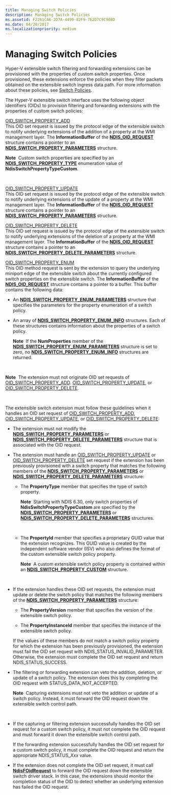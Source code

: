 ```yaml
---
title: Managing Switch Policies
description: Managing Switch Policies
ms.assetid: F2261CA6-2D7A-4499-82F9-7E2D7C9C908D
ms.date: 04/20/2017
ms.localizationpriority: medium
---
```


# Managing Switch Policies


Hyper-V extensible switch filtering and forwarding extensions can be provisioned with the properties of custom switch properties. Once provisioned, these extensions enforce the policies when they filter packets obtained on the extensible switch ingress data path. For more information about these policies, see [Switch Policies](switch-policies.md).

The Hyper-V extensible switch interface uses the following object identifiers (OIDs) to provision filtering and forwarding extensions with the properties of custom switch policies:

<a href="" id="oid-switch-property-add"></a>[OID\_SWITCH\_PROPERTY\_ADD](https://msdn.microsoft.com/library/windows/hardware/hh598280)  
This OID set request is issued by the protocol edge of the extensible switch to notify underlying extensions of the addition of a property at the WMI management layer. The **InformationBuffer** of the [**NDIS\_OID\_REQUEST**](https://msdn.microsoft.com/library/windows/hardware/ff566710) structure contains a pointer to an [**NDIS\_SWITCH\_PROPERTY\_PARAMETERS**](https://msdn.microsoft.com/library/windows/hardware/hh598255) structure.

**Note**  Custom switch properties are specified by an [**NDIS\_SWITCH\_PROPERTY\_TYPE**](https://msdn.microsoft.com/library/windows/hardware/hh598257) enumeration value of **NdisSwitchPropertyTypeCustom**.

 

<a href="" id="oid-switch-property-update"></a>[OID\_SWITCH\_PROPERTY\_UPDATE](https://msdn.microsoft.com/library/windows/hardware/hh598283)  
This OID set request is issued by the protocol edge of the extensible switch to notify underlying extensions of the update of a property at the WMI management layer. The **InformationBuffer** of the [**NDIS\_OID\_REQUEST**](https://msdn.microsoft.com/library/windows/hardware/ff566710) structure contains a pointer to an [**NDIS\_SWITCH\_PROPERTY\_PARAMETERS**](https://msdn.microsoft.com/library/windows/hardware/hh598255) structure.

<a href="" id="oid-switch-property-delete"></a>[OID\_SWITCH\_PROPERTY\_DELETE](https://msdn.microsoft.com/library/windows/hardware/hh598281)  
This OID set request is issued by the protocol edge of the extensible switch to notify underlying extensions of the deletion of a property at the WMI management layer. The **InformationBuffer** of the [**NDIS\_OID\_REQUEST**](https://msdn.microsoft.com/library/windows/hardware/ff566710) structure contains a pointer to an [**NDIS\_SWITCH\_PROPERTY\_DELETE\_PARAMETERS**](https://msdn.microsoft.com/library/windows/hardware/hh598249) structure.

<a href="" id="oid-switch-property-enum"></a>[OID\_SWITCH\_PROPERTY\_ENUM](https://msdn.microsoft.com/library/windows/hardware/hh598282)  
This OID method request is sent by the extension to query the underlying miniport edge of the extensible switch about the currently configured switch properties on the extensible switch. The **InformationBuffer** of the [**NDIS\_OID\_REQUEST**](https://msdn.microsoft.com/library/windows/hardware/ff566710) structure contains a pointer to a buffer. This buffer contains the following data:

-   An [**NDIS\_SWITCH\_PROPERTY\_ENUM\_PARAMETERS**](https://msdn.microsoft.com/library/windows/hardware/hh598253) structure that specifies the parameters for the property enumeration of a switch policy.

-   An array of [**NDIS\_SWITCH\_PROPERTY\_ENUM\_INFO**](https://msdn.microsoft.com/library/windows/hardware/hh598250) structures. Each of these structures contains information about the properties of a switch policy.

    **Note**  If the **NumProperties** member of the [**NDIS\_SWITCH\_PROPERTY\_ENUM\_PARAMETERS**](https://msdn.microsoft.com/library/windows/hardware/hh598253) structure is set to zero, no [**NDIS\_SWITCH\_PROPERTY\_ENUM\_INFO**](https://msdn.microsoft.com/library/windows/hardware/hh598250) structures are returned.

     

**Note**  The extension must not originate OID set requests of [OID\_SWITCH\_PROPERTY\_ADD](https://msdn.microsoft.com/library/windows/hardware/hh598280). [OID\_SWITCH\_PROPERTY\_UPDATE](https://msdn.microsoft.com/library/windows/hardware/hh598283), or [OID\_SWITCH\_PROPERTY\_DELETE](https://msdn.microsoft.com/library/windows/hardware/hh598281).

 

The extensible switch extension must follow these guidelines when it handles an OID set request of [OID\_SWITCH\_PROPERTY\_ADD](https://msdn.microsoft.com/library/windows/hardware/hh598280), [OID\_SWITCH\_PROPERTY\_UPDATE](https://msdn.microsoft.com/library/windows/hardware/hh598283), or [OID\_SWITCH\_PROPERTY\_DELETE](https://msdn.microsoft.com/library/windows/hardware/hh598281):

-   The extension must not modify the [**NDIS\_SWITCH\_PROPERTY\_PARAMETERS**](https://msdn.microsoft.com/library/windows/hardware/hh598255) or [**NDIS\_SWITCH\_PROPERTY\_DELETE\_PARAMETERS**](https://msdn.microsoft.com/library/windows/hardware/hh598249) structure that is associated with the OID request.

-   The extension must handle an [OID\_SWITCH\_PROPERTY\_UPDATE](https://msdn.microsoft.com/library/windows/hardware/hh598283) or [OID\_SWITCH\_PROPERTY\_DELETE](https://msdn.microsoft.com/library/windows/hardware/hh598281) set request if the extension has been previously provisioned with a switch property that matches the following members of the [**NDIS\_SWITCH\_PROPERTY\_PARAMETERS**](https://msdn.microsoft.com/library/windows/hardware/hh598238) or [**NDIS\_SWITCH\_PROPERTY\_DELETE\_PARAMETERS**](https://msdn.microsoft.com/library/windows/hardware/hh598249) structure:

    -   The **PropertyType** member that specifies the type of switch property.

        **Note**  Starting with NDIS 6.30, only switch properties of **NdisSwitchPropertyTypeCustom** are specified by the [**NDIS\_SWITCH\_PROPERTY\_PARAMETERS**](https://msdn.microsoft.com/library/windows/hardware/hh598238) or [**NDIS\_SWITCH\_PROPERTY\_DELETE\_PARAMETERS**](https://msdn.microsoft.com/library/windows/hardware/hh598249) structures.

         

    -   The **PropertyId** member that specifies a proprietary GUID value that the extension recognizes. This GUID value is created by the independent software vendor (ISV) who also defines the format of the custom extensible switch policy property.

        **Note**  A custom extensible switch policy property is contained within an [**NDIS\_SWITCH\_PROPERTY\_CUSTOM**](https://msdn.microsoft.com/library/windows/hardware/hh598247) structure.

         

-   If the extension handles these OID set requests, the extension must update or delete the switch policy that matches the following members of the [**NDIS\_SWITCH\_PROPERTY\_PARAMETERS**](https://msdn.microsoft.com/library/windows/hardware/hh598255) structure:

    -   The **PropertyVersion** member that specifies the version of the extensible switch policy.

    -   The **PropertyInstanceId** member that specifies the instance of the extensible switch policy.

    If the values of these members do not match a switch policy property for which the extension has been previously provisioned, the extension must fail the OID set request with NDIS\_STATUS\_INVALID\_PARAMETER. Otherwise, the extension must complete the OID set request and return NDIS\_STATUS\_SUCCESS.

-   The filtering or forwarding extension can veto the addition, deletion, or update of a switch policy. The extension does this by completing the OID request with STATUS\_DATA\_NOT\_ACCEPTED.

    **Note**  Capturing extensions must not veto the addition or update of a switch policy. Instead, it must forward the OID request down the extensible switch control path.

     

-   If the capturing or filtering extension successfully handles the OID set request for a custom switch policy, it must not complete the OID request and must forward it down the extensible switch control path.

    If the forwarding extension successfully handles the OID set request for a custom switch policy, it must complete the OID request and return the appropriate NDIS\_STATUS\_*Xxx* value.

-   If the extension does not complete the OID set request, it must call [**NdisFOidRequest**](https://msdn.microsoft.com/library/windows/hardware/ff561830) to forward the OID request down the extensible switch driver stack. In this case, the extensions should monitor the completion status of the OID to detect whether an underlying extension has failed the OID request.

 

 





